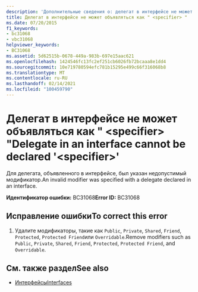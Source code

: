 ```yaml
---
description: 'Дополнительные сведения о: делегат в интерфейсе не может объявляться как " <specifier> "'
title: Делегат в интерфейсе не может объявляться как " <specifier> "
ms.date: 07/20/2015
f1_keywords:
- bc31068
- vbc31068
helpviewer_keywords:
- BC31068
ms.assetid: 5d62515b-0678-449a-983b-697e15aac621
ms.openlocfilehash: 1424546fc13fc2ef251cb6026fb72bcaaa8e1dd4
ms.sourcegitcommit: 10e719780594efc781b15295e499c66f316068b8
ms.translationtype: MT
ms.contentlocale: ru-RU
ms.lasthandoff: 02/14/2021
ms.locfileid: "100459790"
---
```

# <a name="delegate-in-an-interface-cannot-be-declared-specifier"></a><span data-ttu-id="282e9-103">Делегат в интерфейсе не может объявляться как " \<specifier> "</span><span class="sxs-lookup"><span data-stu-id="282e9-103">Delegate in an interface cannot be declared '\<specifier>'</span></span>

<span data-ttu-id="282e9-104">Для делегата, объявленного в интерфейсе, был указан недопустимый модификатор.</span><span class="sxs-lookup"><span data-stu-id="282e9-104">An invalid modifier was specified with a delegate declared in an interface.</span></span>  
  
 <span data-ttu-id="282e9-105">**Идентификатор ошибки:** BC31068</span><span class="sxs-lookup"><span data-stu-id="282e9-105">**Error ID:** BC31068</span></span>  
  
## <a name="to-correct-this-error"></a><span data-ttu-id="282e9-106">Исправление ошибки</span><span class="sxs-lookup"><span data-stu-id="282e9-106">To correct this error</span></span>  
  
1. <span data-ttu-id="282e9-107">Удалите модификаторы, такие как `Public`, `Private`, `Shared`, `Friend`, `Protected`, `Protected Friend`или `Overridable`.</span><span class="sxs-lookup"><span data-stu-id="282e9-107">Remove modifiers such as `Public`, `Private`, `Shared`, `Friend`, `Protected`, `Protected Friend`, and `Overridable`.</span></span>  
  
## <a name="see-also"></a><span data-ttu-id="282e9-108">См. также раздел</span><span class="sxs-lookup"><span data-stu-id="282e9-108">See also</span></span>

- [<span data-ttu-id="282e9-109">Интерфейсы</span><span class="sxs-lookup"><span data-stu-id="282e9-109">Interfaces</span></span>](../programming-guide/language-features/interfaces/index.md)
